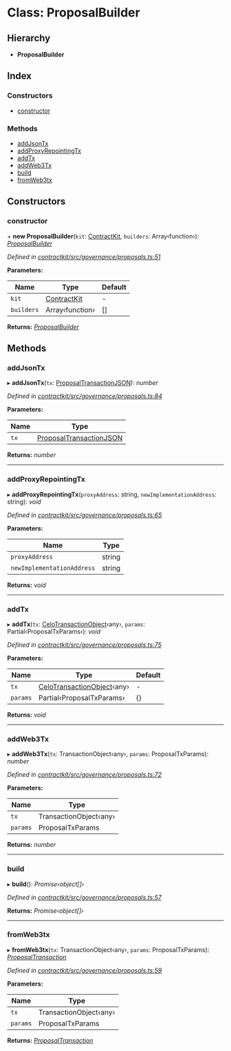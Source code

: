 # Class: ProposalBuilder

## Hierarchy

* **ProposalBuilder**

## Index

### Constructors

* [constructor](_governance_proposals_.proposalbuilder.md#constructor)

### Methods

* [addJsonTx](_governance_proposals_.proposalbuilder.md#addjsontx)
* [addProxyRepointingTx](_governance_proposals_.proposalbuilder.md#addproxyrepointingtx)
* [addTx](_governance_proposals_.proposalbuilder.md#addtx)
* [addWeb3Tx](_governance_proposals_.proposalbuilder.md#addweb3tx)
* [build](_governance_proposals_.proposalbuilder.md#build)
* [fromWeb3tx](_governance_proposals_.proposalbuilder.md#fromweb3tx)

## Constructors

###  constructor

\+ **new ProposalBuilder**(`kit`: [ContractKit](_kit_.contractkit.md), `builders`: Array‹function›): *[ProposalBuilder](_governance_proposals_.proposalbuilder.md)*

*Defined in [contractkit/src/governance/proposals.ts:51](https://github.com/celo-org/celo-monorepo/blob/master/packages/contractkit/src/governance/proposals.ts#L51)*

**Parameters:**

Name | Type | Default |
------ | ------ | ------ |
`kit` | [ContractKit](_kit_.contractkit.md) | - |
`builders` | Array‹function› | [] |

**Returns:** *[ProposalBuilder](_governance_proposals_.proposalbuilder.md)*

## Methods

###  addJsonTx

▸ **addJsonTx**(`tx`: [ProposalTransactionJSON](../interfaces/_governance_proposals_.proposaltransactionjson.md)): *number*

*Defined in [contractkit/src/governance/proposals.ts:84](https://github.com/celo-org/celo-monorepo/blob/master/packages/contractkit/src/governance/proposals.ts#L84)*

**Parameters:**

Name | Type |
------ | ------ |
`tx` | [ProposalTransactionJSON](../interfaces/_governance_proposals_.proposaltransactionjson.md) |

**Returns:** *number*

___

###  addProxyRepointingTx

▸ **addProxyRepointingTx**(`proxyAddress`: string, `newImplementationAddress`: string): *void*

*Defined in [contractkit/src/governance/proposals.ts:65](https://github.com/celo-org/celo-monorepo/blob/master/packages/contractkit/src/governance/proposals.ts#L65)*

**Parameters:**

Name | Type |
------ | ------ |
`proxyAddress` | string |
`newImplementationAddress` | string |

**Returns:** *void*

___

###  addTx

▸ **addTx**(`tx`: [CeloTransactionObject](_wrappers_basewrapper_.celotransactionobject.md)‹any›, `params`: Partial‹ProposalTxParams›): *void*

*Defined in [contractkit/src/governance/proposals.ts:75](https://github.com/celo-org/celo-monorepo/blob/master/packages/contractkit/src/governance/proposals.ts#L75)*

**Parameters:**

Name | Type | Default |
------ | ------ | ------ |
`tx` | [CeloTransactionObject](_wrappers_basewrapper_.celotransactionobject.md)‹any› | - |
`params` | Partial‹ProposalTxParams› | {} |

**Returns:** *void*

___

###  addWeb3Tx

▸ **addWeb3Tx**(`tx`: TransactionObject‹any›, `params`: ProposalTxParams): *number*

*Defined in [contractkit/src/governance/proposals.ts:72](https://github.com/celo-org/celo-monorepo/blob/master/packages/contractkit/src/governance/proposals.ts#L72)*

**Parameters:**

Name | Type |
------ | ------ |
`tx` | TransactionObject‹any› |
`params` | ProposalTxParams |

**Returns:** *number*

___

###  build

▸ **build**(): *Promise‹object[]›*

*Defined in [contractkit/src/governance/proposals.ts:57](https://github.com/celo-org/celo-monorepo/blob/master/packages/contractkit/src/governance/proposals.ts#L57)*

**Returns:** *Promise‹object[]›*

___

###  fromWeb3tx

▸ **fromWeb3tx**(`tx`: TransactionObject‹any›, `params`: ProposalTxParams): *[ProposalTransaction](../modules/_wrappers_governance_.md#proposaltransaction)*

*Defined in [contractkit/src/governance/proposals.ts:59](https://github.com/celo-org/celo-monorepo/blob/master/packages/contractkit/src/governance/proposals.ts#L59)*

**Parameters:**

Name | Type |
------ | ------ |
`tx` | TransactionObject‹any› |
`params` | ProposalTxParams |

**Returns:** *[ProposalTransaction](../modules/_wrappers_governance_.md#proposaltransaction)*
